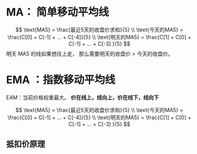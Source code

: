 # MA： 简单移动平均线


$$
\text{MA5} = \frac{最近5天的收盘价求和}{5}   \\
\text{今天的MA5} = \frac{C[0] + C[-1] + ... + C[-4]}{5}  \\
\text{明天的MA5} = \frac{C[1] + C[0] + C[-1] + ... + C[-3] }{5}
$$
明天 MA5 的线如果想往上走， 那么需要明天的收盘价 > 今天的收盘价。

 

# EMA ：指数移动平均线

EAM：当前价格权重最大。 **价在线上，线向上，价在线下，线向下**


$$
\text{MA5} = \frac{最近5天的收盘价求和}{5}   \\
\text{今天的MA5} = \frac{C[0] + C[-1] + ... + C[-4]}{5}  \\
\text{明天的MA5} = \frac{C[1] + C[0] + C[-1] + ... + C[-3] }{5}
$$

## 抵扣价原理

